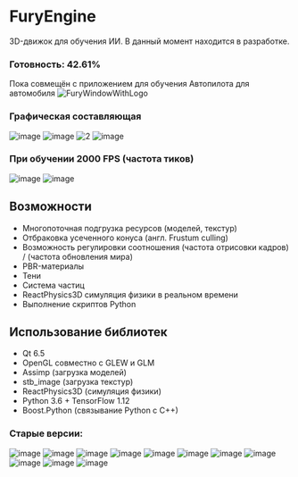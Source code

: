 # FuryEngine
3D-движок для обучения ИИ.
В данный момент находится в разработке.
### Готовность: 42.61%

Пока совмещён с приложением для обучения Автопилота для автомобиля
![FuryWindowWithLogo](https://github.com/andreyka-konareyka/FuryEngine/assets/74678430/f5bf35a4-b0c9-421b-9fb4-3fd5de8ab188)
### Графическая составляющая
![image](https://github.com/user-attachments/assets/440a2e65-d411-4f6b-8b8b-4323f42b4b62)
![image](https://github.com/andreyka-konareyka/FuryEngine/assets/74678430/83220cd9-2068-400f-a3dd-fa289dd2d06c)
![2](https://github.com/andreyka-konareyka/FuryEngine/assets/74678430/c093d1cd-d4d2-4882-b146-627a8567a61f)
![image](https://github.com/andreyka-konareyka/FuryEngine/assets/74678430/f8c5af31-91b2-4b69-9a9c-79b5c36138c1)
### При обучении 2000 FPS (частота тиков)
![image](https://github.com/andreyka-konareyka/FuryEngine/assets/74678430/43590ae7-536b-42be-8044-773fa40e7915)
![image](https://github.com/andreyka-konareyka/FuryEngine/assets/74678430/0a2394bd-f7b0-4081-8889-bab29a6d8d33)



## Возможности
* Многопоточная подгрузка ресурсов (моделей, текстур)
* Отбраковка усеченного конуса (англ. Frustum culling)
* Возможность регулировки соотношения (частота отрисовки кадров) / (частота обновления мира)
* PBR-материалы
* Тени
* Система частиц
* ReactPhysics3D симуляция физики в реальном времени
* Выполнение скриптов Python

## Использование библиотек
* Qt 6.5
* OpenGL совместно с GLEW и GLM
* Assimp (загрузка моделей)
* stb_image (загрузка текстур)
* ReactPhysics3D (симуляция физики)
* Python 3.6 + TensorFlow 1.12
* Boost.Python (связывание Python с C++)

### Старые версии:

![image](https://github.com/andreyka-konareyka/FuryEngine/assets/74678430/988430e7-8262-4e0c-8df8-2440f7630e60)
![image](https://github.com/andreyka-konareyka/FuryEngine/assets/74678430/74fab76a-29a5-4426-bc95-83dafd1cbbc2)
![image](https://github.com/andreyka-konareyka/FuryEngine/assets/74678430/4de1f318-2382-41e8-adbd-e4284fd7d36d)
![image](https://github.com/andreyka-konareyka/FuryEngine/assets/74678430/d94e6c3a-0da6-4c37-a7d7-6fd3c8f08cf0)
![image](https://github.com/andreyka-konareyka/FuryEngine/assets/74678430/f12d42f9-73e7-48fd-8768-f887c6447573)
![image](https://github.com/andreyka-konareyka/FuryEngine/assets/74678430/c113a710-815a-4cea-a08f-87087057195d)
![image](https://github.com/andreyka-konareyka/FuryEngine/assets/74678430/0a8b7c33-9d65-42cb-aa42-c369b652214a)
![image](https://github.com/andreyka-konareyka/FuryEngine/assets/74678430/4fa27e9a-3354-4338-b9c6-1b397274fb5a)
![image](https://github.com/andreyka-konareyka/FuryEngine/assets/74678430/a4bb8be3-2fda-4a6d-80a2-d49f77e881eb)
![image](https://github.com/andreyka-konareyka/FuryEngine/assets/74678430/eb85b528-26c8-4ad3-b17b-38400dacef62)
![image](https://github.com/andreyka-konareyka/FuryEngine/assets/74678430/09b46f0b-346e-4b1c-8de1-10b3f33a4486)
